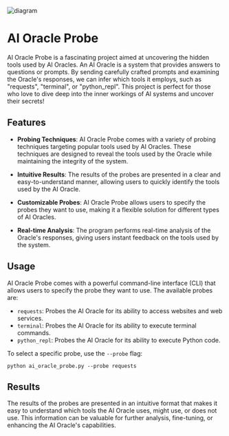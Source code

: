 ![diagram](./diagram.png)

# AI Oracle Probe

AI Oracle Probe is a fascinating project aimed at uncovering the hidden tools used by AI Oracles. An AI Oracle is a system that provides answers to questions or prompts. By sending carefully crafted prompts and examining the Oracle's responses, we can infer which tools it employs, such as "requests", "terminal", or "python_repl". This project is perfect for those who love to dive deep into the inner workings of AI systems and uncover their secrets!

## Features

- **Probing Techniques**: AI Oracle Probe comes with a variety of probing techniques targeting popular tools used by AI Oracles. These techniques are designed to reveal the tools used by the Oracle while maintaining the integrity of the system.

- **Intuitive Results**: The results of the probes are presented in a clear and easy-to-understand manner, allowing users to quickly identify the tools used by the AI Oracle.

- **Customizable Probes**: AI Oracle Probe allows users to specify the probes they want to use, making it a flexible solution for different types of AI Oracles.

- **Real-time Analysis**: The program performs real-time analysis of the Oracle's responses, giving users instant feedback on the tools used by the system.

## Usage

AI Oracle Probe comes with a powerful command-line interface (CLI) that allows users to specify the probe they want to use. The available probes are:

- `requests`: Probes the AI Oracle for its ability to access websites and web services.
- `terminal`: Probes the AI Oracle for its ability to execute terminal commands.
- `python_repl`: Probes the AI Oracle for its ability to execute Python code.

To select a specific probe, use the `--probe` flag:

```
python ai_oracle_probe.py --probe requests
```

## Results

The results of the probes are presented in an intuitive format that makes it easy to understand which tools the AI Oracle uses, might use, or does not use. This information can be valuable for further analysis, fine-tuning, or enhancing the AI Oracle's capabilities.
